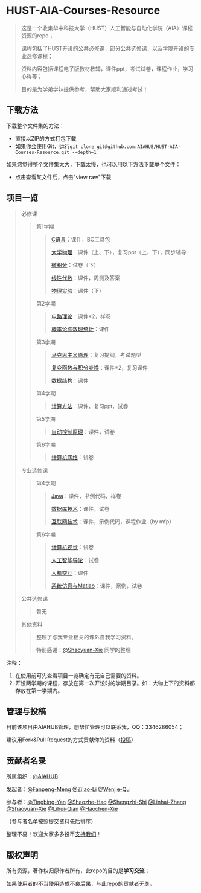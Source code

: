 # HUST-AIA-Courses-Resource
> 这是一个收集华中科技大学（HUST）人工智能与自动化学院（AIA）课程资源的repo；
>
> 课程包括了HUST开设的公共必修课，部分公共选修课，以及学院开设的专业选修课程；
>
> 资料内容包括课程电子版教材教辅，课件ppt，考试试卷，课程作业，学习心得等；
>
> 目的是为学弟学妹提供参考，帮助大家顺利通过考试！

## 下载方法

下载整个文件集的方法：

- 直接以ZIP的方式打包下载
- 如果你会使用Git，运行`git clone git@github.com:AIAHUB/HUST-AIA-Courses-Resource.git --depth=1`

如果您觉得整个文件集太大，下载太慢，也可以用以下方法下载单个文件：

- 点击查看某文件后，点击"view raw"下载

## 项目一览

> 必修课
>
> > 第1学期
> >
> > > [C语言](https://github.com/AIAHUB/HUST-AIA-Courses-Resource/tree/main/%E5%BF%85%E4%BF%AE%E8%AF%BE/%E7%AC%AC1%E5%AD%A6%E6%9C%9F/C%E8%AF%AD%E8%A8%80)：课件，BC工具包
> > >
> > > [大学物理](https://github.com/AIAHUB/HUST-AIA-Courses-Resource/tree/main/%E5%BF%85%E4%BF%AE%E8%AF%BE/%E7%AC%AC1%E5%AD%A6%E6%9C%9F/%E5%A4%A7%E5%AD%A6%E7%89%A9%E7%90%86)：课件（上、下），复习ppt（上、下），同步辅导
> > >
> > > [微积分](https://github.com/AIAHUB/HUST-AIA-Courses-Resource/tree/main/%E5%BF%85%E4%BF%AE%E8%AF%BE/%E7%AC%AC1%E5%AD%A6%E6%9C%9F/%E5%BE%AE%E7%A7%AF%E5%88%86)：试卷（下）
> > >
> > > [线性代数](https://github.com/AIAHUB/HUST-AIA-Courses-Resource/tree/main/%E5%BF%85%E4%BF%AE%E8%AF%BE/%E7%AC%AC1%E5%AD%A6%E6%9C%9F/%E7%BA%BF%E6%80%A7%E4%BB%A3%E6%95%B0)：课件，周测及答案
> > >
> > > [物理实验](https://github.com/AIAHUB/HUST-AIA-Courses-Resource/tree/main/%E5%BF%85%E4%BF%AE%E8%AF%BE/%E7%AC%AC1%E5%AD%A6%E6%9C%9F/%E7%89%A9%E7%90%86%E5%AE%9E%E9%AA%8C/)：课件（下）
> >
> > 第2学期
> >
> > > [电路理论](https://github.com/AIAHUB/HUST-AIA-Courses-Resource/tree/main/%E5%BF%85%E4%BF%AE%E8%AF%BE/%E7%AC%AC2%E5%AD%A6%E6%9C%9F/%E7%94%B5%E8%B7%AF%E7%90%86%E8%AE%BA)：课件*2，样卷
> > >
> > > [概率论与数理统计](https://github.com/AIAHUB/HUST-AIA-Courses-Resource/tree/main/%E5%BF%85%E4%BF%AE%E8%AF%BE/%E7%AC%AC2%E5%AD%A6%E6%9C%9F/%E6%A6%82%E7%8E%87%E8%AE%BA%E4%B8%8E%E6%95%B0%E7%90%86%E7%BB%9F%E8%AE%A1)：课件
> >
> > 第3学期
> >
> > > [马克思主义原理](https://github.com/AIAHUB/HUST-AIA-Courses-Resource/tree/main/%E5%BF%85%E4%BF%AE%E8%AF%BE/%E7%AC%AC3%E5%AD%A6%E6%9C%9F/%E9%A9%AC%E5%85%8B%E6%80%9D%E4%B8%BB%E4%B9%89%E5%8E%9F%E7%90%86)：复习提纲，考试题型
> > >
> > > [复变函数与积分变换](https://github.com/AIAHUB/HUST-AIA-Courses-Resource/tree/main/%E5%BF%85%E4%BF%AE%E8%AF%BE/%E7%AC%AC3%E5%AD%A6%E6%9C%9F/%E5%A4%8D%E5%8F%98%E5%87%BD%E6%95%B0%E4%B8%8E%E7%A7%AF%E5%88%86%E5%8F%98%E6%8D%A2)：课件*2，复习课件
> > >
> > > [数据结构](https://github.com/AIAHUB/HUST-AIA-Courses-Resource/tree/main/%E5%BF%85%E4%BF%AE%E8%AF%BE/%E7%AC%AC3%E5%AD%A6%E6%9C%9F/%E6%95%B0%E6%8D%AE%E7%BB%93%E6%9E%84)：课件
> >
> > 第4学期
> >
> > > [计算方法](https://github.com/AIAHUB/HUST-AIA-Courses-Resource/tree/main/%E5%BF%85%E4%BF%AE%E8%AF%BE/%E7%AC%AC4%E5%AD%A6%E6%9C%9F/%E8%AE%A1%E7%AE%97%E6%96%B9%E6%B3%95)：课件，复习ppt，试卷
> >
> > 第5学期
> >
> > > [自动控制原理](https://github.com/AIAHUB/HUST-AIA-Courses-Resource/tree/main/%E5%BF%85%E4%BF%AE%E8%AF%BE/%E7%AC%AC5%E5%AD%A6%E6%9C%9F/%E8%87%AA%E5%8A%A8%E6%8E%A7%E5%88%B6%E5%8E%9F%E7%90%86)：课件，试卷
> >
> > 第6学期
> >
> > > [计算机网络](https://github.com/AIAHUB/HUST-AIA-Courses-Resource/tree/main/%E5%BF%85%E4%BF%AE%E8%AF%BE/%E7%AC%AC6%E5%AD%A6%E6%9C%9F/%E8%AE%A1%E7%AE%97%E6%9C%BA%E7%BD%91%E7%BB%9C)：试卷
>
> 专业选修课
>
> > 第4学期
> >
> > > [Java](https://github.com/AIAHUB/HUST-AIA-Courses-Resource/tree/main/%E4%B8%93%E4%B8%9A%E9%80%89%E4%BF%AE%E8%AF%BE/%E7%AC%AC4%E5%AD%A6%E6%9C%9F/java)：课件，书例代码，样卷
> > >
> > > [数据库技术](https://github.com/AIAHUB/HUST-AIA-Courses-Resource/tree/main/%E4%B8%93%E4%B8%9A%E9%80%89%E4%BF%AE%E8%AF%BE/%E7%AC%AC4%E5%AD%A6%E6%9C%9F/%E6%95%B0%E6%8D%AE%E5%BA%93%E6%8A%80%E6%9C%AF)：课件，试卷
> > > 
> > > [互联网技术](https://github.com/AIAHUB/HUST-AIA-Courses-Resource/tree/main/%E4%B8%93%E4%B8%9A%E9%80%89%E4%BF%AE%E8%AF%BE/%E7%AC%AC4%E5%AD%A6%E6%9C%9F/%E4%BA%92%E8%81%94%E7%BD%91%E6%8A%80%E6%9C%AF)：课件，示例代码，课程作业（by mfp）
> >
> > 第6学期
> >
> > > [计算机视觉](https://github.com/AIAHUB/HUST-AIA-Courses-Resource/tree/main/%E4%B8%93%E4%B8%9A%E9%80%89%E4%BF%AE%E8%AF%BE/%E7%AC%AC6%E5%AD%A6%E6%9C%9F/%E8%AE%A1%E7%AE%97%E6%9C%BA%E8%A7%86%E8%A7%89)：试卷
> > >
> > > [人工智能导论](https://github.com/AIAHUB/HUST-AIA-Courses-Resource/tree/main/%E4%B8%93%E4%B8%9A%E9%80%89%E4%BF%AE%E8%AF%BE/%E7%AC%AC6%E5%AD%A6%E6%9C%9F/%E4%BA%BA%E5%B7%A5%E6%99%BA%E8%83%BD%E5%AF%BC%E8%AE%BA)：试卷
> > >
> > > [人机交互](https://github.com/AIAHUB/HUST-AIA-Courses-Resource/tree/main/%E4%B8%93%E4%B8%9A%E9%80%89%E4%BF%AE%E8%AF%BE/%E7%AC%AC6%E5%AD%A6%E6%9C%9F/%E4%BA%BA%E6%9C%BA%E4%BA%A4%E4%BA%92)：课件
> > >
> > > [系统仿真与Matlab](https://github.com/AIAHUB/HUST-AIA-Courses-Resource/tree/main/%E4%B8%93%E4%B8%9A%E9%80%89%E4%BF%AE%E8%AF%BE/%E7%AC%AC6%E5%AD%A6%E6%9C%9F/%E7%B3%BB%E7%BB%9F%E5%BB%BA%E6%A8%A1%E4%B8%8EMatlab)：课件，案例，试卷
>
> 公共选修课
>
> > 暂无
>
> 其他资料
>
> > 整理了与我专业相关的课外自我学习资料。
> >
> > 特别感谢：[@Shaoyuan-Xie](https://github.com/Daniel-xsy) 同学的整理

注释：

1. 在使用前可先查看项目一览确定有无自己需要的资料。
2. 开设两学期的课程，存放在第一次开设时的学期目录。如：大物上下的资料都存放在第一学期内。

## 管理与投稿

目前该项目由AIAHUB管理，想帮忙管理可以联系我，QQ：3346286054；

建议用Fork&Pull Request的方式贡献你的资料（[投稿](JoinUs.md)）

## 贡献者名录

所属组织：[@AIAHUB](https://github.com/AIAHUB)

发起者：[@Fanpeng-Meng](https://github.com/mfp0610)   [@Zi'ao-Li](https://github.com/Leeziao)   [@Wenjie-Qu](https://github.com/quwenjie)

参与者：[@Tingbing-Yan]()   [@Shaozhe-Hao](https://github.com/haoosz)   [@Shengzhi-Shi](https://github.com/Shis-zhi)   [@Linhai-Zhang]()   [@Shaoyuan-Xie](https://github.com/Daniel-xsy)   [@Lihui-Qian](https://github.com/qlhhahaha)   [@Haochen-Xie](https://github.com/magicianA)

（参与者名单按照提交资料先后排序）

整理不易！欢迎大家多多投币[支持我们](./pic/donate.jpg)！


## 版权声明

所有资源，著作权归原作者所有，此repo的目的是**学习交流**；

如果使用者的不当使用造成不良后果，与此repo的贡献者无关。
